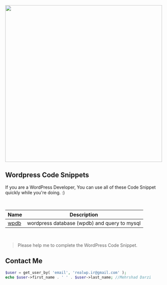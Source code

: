 
<img src="https://s.w.org/style/images/about/WordPress-logotype-standard.png" width="500">

## Wordpress Code Snippets

If you are a WordPress Developer, You can use all of these Code Snippet quickly while you're doing. :)

<br />

|  Name |  Description |
|---|---|
| [wpdb](https://github.com/mehrshaddarzi/Wordpress/blob/master/wpdb.md)  |  wordpress database (wpdb) and query to mysql |

<br />


> Please help me to complete the WordPress Code Snippet.


## Contact Me
```php
$user = get_user_by( 'email', 'realwp.ir@gmail.com' );
echo $user->first_name . ' ' . $user->last_name; //Mehrshad Darzi
```


